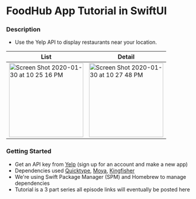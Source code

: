 # FoodHub App Tutorial in SwiftUI

### Description 
* Use the Yelp API to display restaurants near your location.

| List  |  Detail |
|---|---|
| <img width="200" alt="Screen Shot 2020-01-30 at 10 25 16 PM" src="https://user-images.githubusercontent.com/12258850/73510269-92d51f80-43af-11ea-9709-ed571f9c23d0.png">  |  <img width="200" alt="Screen Shot 2020-01-30 at 10 27 48 PM" src="https://user-images.githubusercontent.com/12258850/73510336-c2842780-43af-11ea-9edb-0a0c77be3409.png"> |

### Getting Started 
* Get an API key from [Yelp](https://api.yelp.com) (sign up for an account and make a new app)
* Dependencies used [Quicktype](https://app.quicktype.io/), [Moya](https://github.com/Moya/Moya), [Kingfisher](https://github.com/onevcat/Kingfisher)
* We're using Swift Package Manager (SPM) and Homebrew to manage dependencies
* Tutorial is a 3 part series all episode links will eventually be posted here